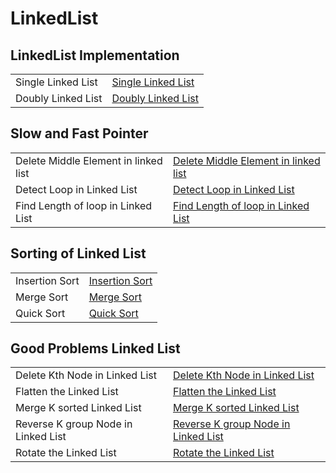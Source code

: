 # LinkedList


<h2> LinkedList Implementation</h2>


<table>
  <tr>
    <td > Single Linked List  </td>
    <td> <a href="https://github.com/reeteshk/LinkedList/blob/main/Main.java"> Single Linked List </a></td>
  </tr>
  <tr>
    <td > Doubly Linked List  </td>
    <td> <a href="https://github.com/reeteshk/LinkedList/blob/main/Doubly%20Linked%20List/DLL.java">  Doubly Linked List </a></td>
  </tr>


</table>

<h2> Slow and Fast Pointer</h2>

<table>
   <tr>
   <td > Delete Middle Element in linked list </td>
    <td> <a href="https://github.com/reeteshk/LinkedList/blob/main/Slow%20and%20Fast%20Pointer/Delete%20Middle%20element%20in%20LL.java"> Delete Middle Element in linked list </a></td>
  </tr>
   <tr>
   <td > Detect Loop in Linked List</td>
    <td> <a href="https://github.com/reeteshk/LinkedList/blob/main/Slow%20and%20Fast%20Pointer/Detect%20loop%20in%20linked%20list.java"> Detect Loop in Linked List</a></td>
  </tr>
   <tr>
   <td > Find Length of loop in Linked List </td>
    <td> <a href="https://github.com/reeteshk/LinkedList/blob/main/Slow%20and%20Fast%20Pointer/Find%20length%20of%20loop%20in%20linked%20list.java"> Find Length of loop in Linked List </a></td>
  </tr>
   </table>

<h2> Sorting of Linked List</h2>

<table>
 <tr>

 <td > Insertion Sort </td>
    <td> <a href="https://github.com/reeteshk/LinkedList/blob/main/Sorting%20Linked%20List/Insertion%20Sort.java"> Insertion Sort </a></td>
  </tr>
   <td > Merge Sort </td>
    <td> <a href="https://github.com/reeteshk/LinkedList/blob/main/Sorting%20Linked%20List/Merge%20sort.java"> Merge Sort </a></td>
  </tr>
    <td > Quick Sort </td>
    <td> <a href="https://github.com/reeteshk/LinkedList/blob/main/Sorting%20Linked%20List/Quick%20Sort.java"> Quick Sort </a></td>
  </tr>
</table>

<h2> Good Problems Linked List</h2>

<table>
 <tr>

 <td > Delete Kth Node in Linked List </td>
    <td> <a href="https://github.com/reeteshk/LinkedList/blob/main/Good%20Problems%20on%20LL/DeleteKNodeInLL.java"> Delete Kth Node in Linked List </a></td>
  </tr>
   <td > Flatten the Linked List </td>
    <td> <a href="https://github.com/reeteshk/LinkedList/blob/main/Good%20Problems%20on%20LL/Fattern%20a%20linked%20list.java">  Flatten the Linked List </a></td>
  </tr>
    <td >Merge K sorted Linked List</td>
    <td> <a href="https://github.com/reeteshk/LinkedList/blob/main/Good%20Problems%20on%20LL/Merge%20k%20Sorted%20list.java"> Merge K sorted Linked List </a></td>
  </tr>
    </tr>
    <td >Reverse K group Node in Linked List</td>
    <td> <a href="https://github.com/reeteshk/LinkedList/blob/main/Good%20Problems%20on%20LL/Reverse%20K%20group%20node%20in%20linked%20list.java"> Reverse K group Node in Linked List</a></td>
  </tr>
   </tr>
    <td >Rotate the Linked List</td>
    <td> <a href="https://github.com/reeteshk/LinkedList/blob/main/Good%20Problems%20on%20LL/Rotate%20a%20linked%20List.java"> Rotate the Linked List</a></td>
  </tr>
</table>
